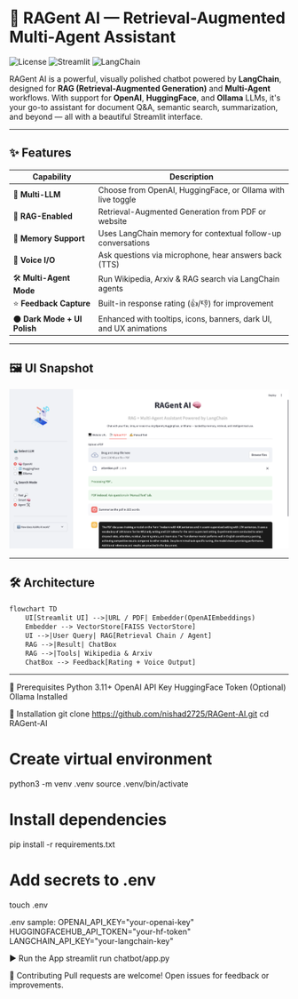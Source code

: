 # 🤖 RAGent AI — Retrieval-Augmented Multi-Agent Assistant

![License](https://img.shields.io/badge/license-MIT-blue)
![Streamlit](https://img.shields.io/badge/built%20with-Streamlit-ff4b4b)
![LangChain](https://img.shields.io/badge/langchain-powered-yellow)

RAGent AI is a powerful, visually polished chatbot powered by **LangChain**, designed for **RAG (Retrieval-Augmented Generation)** and **Multi-Agent** workflows. With support for **OpenAI**, **HuggingFace**, and **Ollama** LLMs, it's your go-to assistant for document Q&A, semantic search, summarization, and beyond — all with a beautiful Streamlit interface.

---

## ✨ Features

| Capability                  | Description                                                                 |
|----------------------------|-----------------------------------------------------------------------------|
| 🧠 **Multi-LLM**            | Choose from OpenAI, HuggingFace, or Ollama with live toggle                 |
| 📎 **RAG-Enabled**          | Retrieval-Augmented Generation from PDF or website                         |
| 🧠 **Memory Support**       | Uses LangChain memory for contextual follow-up conversations               |
| 🎤 **Voice I/O**            | Ask questions via microphone, hear answers back (TTS)                      |
| 🛠️ **Multi-Agent Mode**     | Run Wikipedia, Arxiv & RAG search via LangChain agents                     |
| ⭐ **Feedback Capture**      | Built-in response rating (👍/👎) for improvement                            |
| 🌑 **Dark Mode + UI Polish**| Enhanced with tooltips, icons, banners, dark UI, and UX animations         |

---

## 🖼️ UI Snapshot

![UI](UI.png) <!-- Add screenshot in /docs or change path -->

---

## 🛠️ Architecture

```mermaid
flowchart TD
    UI[Streamlit UI] -->|URL / PDF| Embedder(OpenAIEmbeddings)
    Embedder --> VectorStore[FAISS VectorStore]
    UI -->|User Query| RAG[Retrieval Chain / Agent]
    RAG -->|Result| ChatBox
    RAG -->|Tools| Wikipedia & Arxiv
    ChatBox --> Feedback[Rating + Voice Output]
```

---


🔧 Prerequisites
Python 3.11+
OpenAI API Key
HuggingFace Token
(Optional) Ollama Installed


🧪 Installation
git clone https://github.com/nishad2725/RAGent-AI.git
cd RAGent-AI

# Create virtual environment
python3 -m venv .venv
source .venv/bin/activate

# Install dependencies
pip install -r requirements.txt

# Add secrets to .env
touch .env


.env sample:
OPENAI_API_KEY="your-openai-key"
HUGGINGFACEHUB_API_TOKEN="your-hf-token"
LANGCHAIN_API_KEY="your-langchain-key"


▶️ Run the App
streamlit run chatbot/app.py

🤝 Contributing
Pull requests are welcome! Open issues for feedback or improvements.
